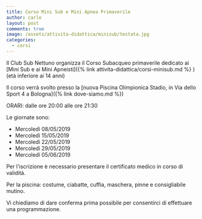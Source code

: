 ```yaml
---
title: Corso Mini Sub e Mini Apnea Primaverile
author: carlo
layout: post
comments: true
image: /assets/attivita-didattica/minisub/testata.jpg
categories:
  - corsi
---
```


Il Club Sub Nettuno organizza il Corso Subacqueo primaverile dedicato
ai [Mini Sub e ai Mini Apneisti]({% link attivita-didattica/corsi-minisub.md %} ) (età inferiore ai 14 anni)

Il corso verrà svolto presso la [nuova Piscina Olimpionica Stadio, in Via dello Sport 4 a Bologna]({% link dove-siamo.md %})

ORARI: dalle ore 20:00 alle ore 21:30

Le giornate sono:

- Mercoledì 08/05/2019
- Mercoledì 15/05/2019
- Mercoledì 22/05/2019
- Mercoledì 29/05/2019
- Mercoledì 05/06/2019

Per l'iscrizione è necessario presentare il certificato medico in corso di validità.

Per la piscina: costume, ciabatte, cuffia, maschera, pinne e consigliabile mutino.

Vi chiediamo di dare conferma prima possibile per consentirci di effettuare una programmazione.

